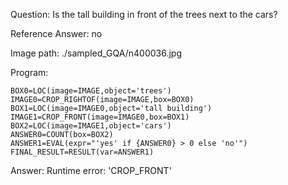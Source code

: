 Question: Is the tall building in front of the trees next to the cars?

Reference Answer: no

Image path: ./sampled_GQA/n400036.jpg

Program:

```
BOX0=LOC(image=IMAGE,object='trees')
IMAGE0=CROP_RIGHTOF(image=IMAGE,box=BOX0)
BOX1=LOC(image=IMAGE0,object='tall building')
IMAGE1=CROP_FRONT(image=IMAGE0,box=BOX1)
BOX2=LOC(image=IMAGE1,object='cars')
ANSWER0=COUNT(box=BOX2)
ANSWER1=EVAL(expr="'yes' if {ANSWER0} > 0 else 'no'")
FINAL_RESULT=RESULT(var=ANSWER1)
```
Answer: Runtime error: 'CROP_FRONT'

